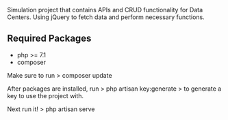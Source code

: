 Simulation project that contains APIs and CRUD functionality for Data Centers. 
Using jQuery to fetch data and perform necessary functions.

## Required Packages
* php >= 7.1
* composer

Make sure to run > composer update 

After packages are installed, run > php artisan key:generate > to generate a key to use the project with.

Next run it! > php artisan serve
